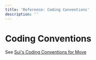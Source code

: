 ```yaml
---
title: 'Reference: Coding Conventions'
description: ''
---
```


# Coding Conventions

See [Sui's Coding Conventions for Move](https://docs.sui.io/concepts/sui-move-concepts/conventions)
